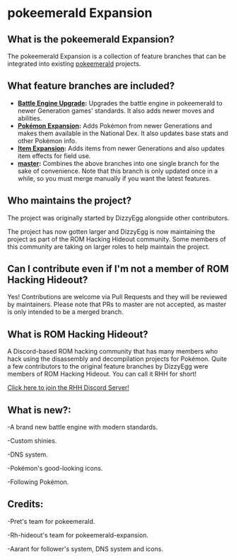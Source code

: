 # pokeemerald Expansion

## What is the pokeemerald Expansion?

The pokeemerald Expansion is a collection of feature branches that can be integrated into existing [pokeemerald](https://github.com/pret/pokeemerald) projects.

## What feature branches are included?

- **[Battle Engine Upgrade](../tree/battle_engine):** Upgrades the battle engine in pokeemerald to newer Generation games' standards. It also adds newer moves and abilities.
- **[Pokémon Expansion](../tree/pokemon_expansion):** Adds Pokémon from newer Generations and makes them available in the National Dex. It also updates base stats and other Pokémon info.
- **[Item Expansion](../tree/item_expansion):** Adds items from newer Generations and also updates item effects for field use.
- **[master](../tree/master):** Combines the above branches into one single branch for the sake of convenience. Note that this branch is only updated once in a while, so you must merge manually if you want the latest features.

## Who maintains the project?

The project was originally started by DizzyEgg alongside other contributors.

The project has now gotten larger and DizzyEgg is now maintaining the project as part of the ROM Hacking Hideout community. Some members of this community are taking on larger roles to help maintain the project.

## Can I contribute even if I'm not a member of ROM Hacking Hideout?

Yes! Contributions are welcome via Pull Requests and they will be reviewed by maintainers. Please note that PRs to master are not accepted, as master is only intended to be a merged branch.

## What is ROM Hacking Hideout?

A Discord-based ROM hacking community that has many members who hack using the disassembly and decompilation projects for Pokémon. Quite a few contributors to the original feature branches by DizzyEgg were members of ROM Hacking Hideout. You can call it RHH for short!

[Click here to join the RHH Discord Server!](https://discord.gg/6CzjAG6GZk)

## What is new?:

-A brand new battle engine with modern standards.

-Custom shinies.

-DNS system.

-Pokémon's good-looking icons.

-Following Pokémon.

## Credits:

-Pret's team for pokeemerald.

-Rh-hideout's team for pokeemerald-expansion.

-Aarant for follower's system, DNS system and icons.

